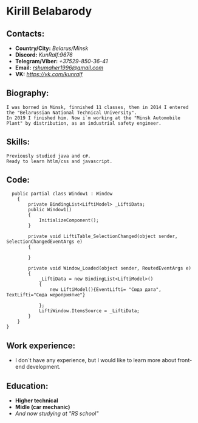 # Kirill Belabarody

## Contacts:
* **Country/City:** *Belarus/Minsk*
* **Discord:** *KunRalf:9676*
* **Telegram/Viber:** *+37529-850-36-41*
* **Email:** *rshumaher1996@gmail.com*
* **VK:** *https://vk.com/kunralf*

## Biography:
    I was borned in Minsk, finnished 11 classes, then in 2014 I entered the "Belarussian National Technical University". 
    In 2019 I finished him. Now i`m working at the "Minsk Automobile Plant" by distribution, as an industrial safety engineer.

## Skills:
    Previously studied java and c#.
    Ready to learn htlm/css and javascript.
    
## Code:
```
  public partial class Window1 : Window
    {
        private BindingList<LiftiModel> _LiftiData;
        public Window1()
        {
            InitializeComponent();
        }

        private void LiftiTable_SelectionChanged(object sender, SelectionChangedEventArgs e)
        {

        }

        private void Window_Loaded(object sender, RoutedEventArgs e)
        {
            _LiftiData = new BindingList<LiftiModel>()
            {
                new LiftiModel(){EventLifti= "Сюда дата", TextLifti="Сюда мероприятие"}
                
            };
            LiftiWindow.ItemsSource = _LiftiData;
        }
    }
} 
```

## Work experience:
* I don`t have any experience, but I would like to learn more about front-end development.

## Education:
* **Higher technical**
* **Midle (car mechanic)**
* *And now studying at "RS school"*
